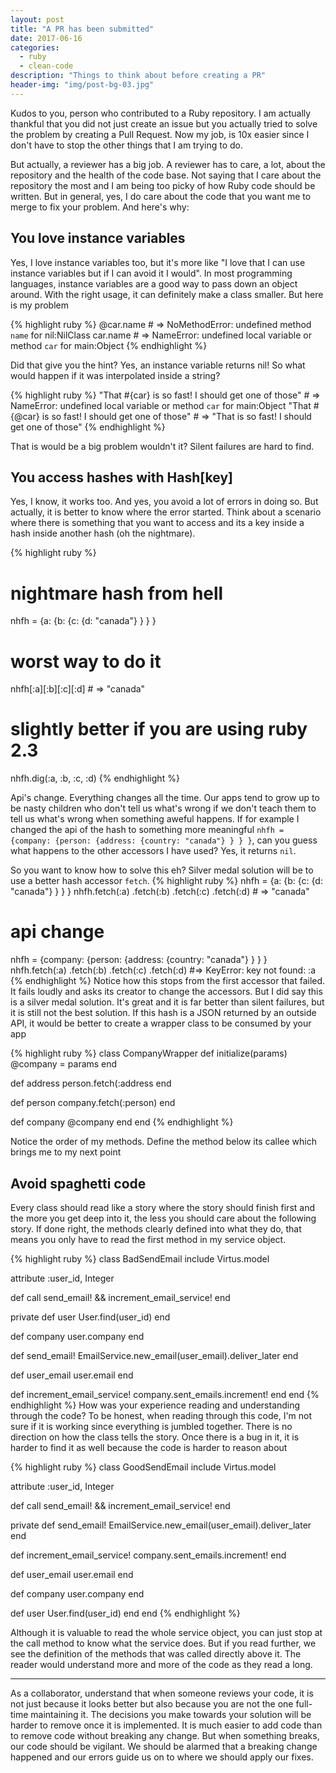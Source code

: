 ```yaml
---
layout: post
title: "A PR has been submitted"
date: 2017-06-16
categories:
  - ruby
  - clean-code
description: "Things to think about before creating a PR"
header-img: "img/post-bg-03.jpg"
---
```


Kudos to you, person who contributed to a Ruby repository. I am actually thankful that you did not just create an issue but you actually tried to solve the problem by creating a Pull Request. Now my job, is 10x easier since I don't have to stop the other things that I am trying to do.

But actually, a reviewer has a big job. A reviewer has to care, a lot, about the repository and the health of the code base. Not saying that I care about the repository the most and I am being too picky of how Ruby code should be written. But in general, yes, I do care about the code that you want me to merge to fix your problem. And here's why:

## You love instance variables
Yes, I love instance variables too, but it's more like "I love that I can use instance variables but if I can avoid it I would". In most programming languages, instance variables are a good way to pass down an object around. With the right usage, it can definitely make a class smaller. But here is my problem

{% highlight ruby %}
@car.name # => NoMethodError: undefined method `name` for nil:NilClass
car.name # => NameError: undefined local variable or method `car` for main:Object
{% endhighlight %}

Did that give you the hint? Yes, an instance variable returns nil! So what would happen if it was interpolated inside a string?

{% highlight ruby %}
"That #{car} is so fast! I should get one of those" # => NameError: undefined local variable or method `car` for main:Object
"That #{@car} is so fast! I should get one of those" # => "That  is so fast! I should get one of those"
{% endhighlight %}

That is would be a big problem wouldn't it? Silent failures are hard to find.

## You access hashes with Hash[key]
Yes, I know, it works too. And yes, you avoid a lot of errors in doing so. But actually, it is better to know where the error started. Think about a scenario where there is something that you want to access and its a key inside a hash inside another hash (oh the nightmare).

{% highlight ruby %}
# nightmare hash from hell
nhfh = {a: {b: {c: {d: "canada"} } } }

# worst way to do it
nhfh[:a][:b][:c][:d] # => "canada"
# slightly better if you are using ruby 2.3
nhfh.dig(:a, :b, :c, :d)
{% endhighlight %}

Api's change. Everything changes all the time. Our apps tend to grow up to be nasty children who don't tell us what's wrong if we don't teach them to tell us what's wrong when something aweful happens. If for example I changed the api of the hash to something more meaningful `nhfh = {company: {person: {address: {country: "canada"} } } }`, can you guess what happens to the other accessors I have used? Yes, it returns `nil`.

So you want to know how to solve this eh? Silver medal solution will be to use a better hash accessor `fetch`.
{% highlight ruby %}
nhfh = {a: {b: {c: {d: "canada"} } } }
nhfh.fetch(:a)
    .fetch(:b)
    .fetch(:c)
    .fetch(:d) # => "canada"

# api change
nhfh = {company: {person: {address: {country: "canada"} } } }
nhfh.fetch(:a)
    .fetch(:b)
    .fetch(:c)
    .fetch(:d)  #=> KeyError: key not found: :a
{% endhighlight %}
Notice how this stops from the first accessor that failed. It fails loudly and asks its creator to change the accessors. But I did say this is a silver medal solution. It's great and it is far better than silent failures, but it is still not the best solution. If this hash is a JSON returned by an outside API, it would be better to create a wrapper class to be consumed by your app

{% highlight ruby %}
class CompanyWrapper
  def initialize(params)
    @company = params
  end

  def address
    person.fetch(:address
  end

  def person
    company.fetch(:person)
  end

  def company
    @company
  end
end
{% endhighlight %}

Notice the order of my methods. Define the method below its callee which brings me to my next point

## Avoid spaghetti code
Every class should read like a story where the story should finish first and the more you get deep into it, the less you should care about the following story. If done right, the methods clearly defined into what they do, that means you only have to read the first method in my service object.

{% highlight ruby %}
class BadSendEmail
  include Virtus.model

  attribute :user_id, Integer

  def call
    send_email! && increment_email_service!
  end

  private
  def user
    User.find(user_id)
  end

  def company
    user.company
  end

  def send_email!
    EmailService.new_email(user_email).deliver_later
  end

  def user_email
    user.email
  end

  def increment_email_service!
    company.sent_emails.increment!
  end
end
{% endhighlight %}
How was your experience reading and understanding through the code? To be honest, when reading through this code, I'm not sure if it is working since everything is jumbled together. There is no direction on how the class tells the story. Once there is a bug in it, it is harder to find it as well because the code is harder to reason about

{% highlight ruby %}
class GoodSendEmail
  include Virtus.model

  attribute :user_id, Integer

  def call
    send_email! && increment_email_service!
  end

  private
  def send_email!
    EmailService.new_email(user_email).deliver_later
  end

  def increment_email_service!
    company.sent_emails.increment!
  end

  def user_email
    user.email
  end

  def company
    user.company
  end

  def user
    User.find(user_id)
  end
end
{% endhighlight %}

Although it is valuable to read the whole service object, you can just stop at the call method to know what the service does. But if you read further, we see the definition of the methods that was called directly above it. The reader would understand more and more of the code as they read a long.

---

As a collaborator, understand that when someone reviews your code, it is not just because it looks better but also because you are not the one full-time maintaining it. The decisions you make towards your solution will be harder to remove once it is implemented. It is much easier to add code than to remove code without breaking any change. But when something breaks, our code should be vigilant. We should be alarmed that a breaking change happened and our errors guide us on to where we should apply our fixes.
